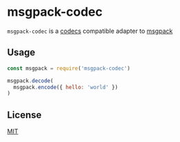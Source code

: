 # msgpack-codec

`msgpack-codec` is a [codecs][codecs] compatible adapter to [msgpack][msgpack]

[codecs]: (https://github.com/mafintosh/codecs)
[msgpack]: https://github.com/msgpack/msgpack-javascript

## Usage

```javascript
const msgpack = require('msgpack-codec')

msgpack.decode(
  msgpack.encode({ hello: 'world' })
)
```

## License

[MIT](./LICENSE)
